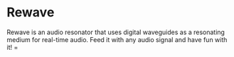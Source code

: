 # Rewave
 
 Rewave is an audio resonator that uses digital waveguides as a resonating medium for real-time audio. Feed it with any audio signal and have fun with it! =
